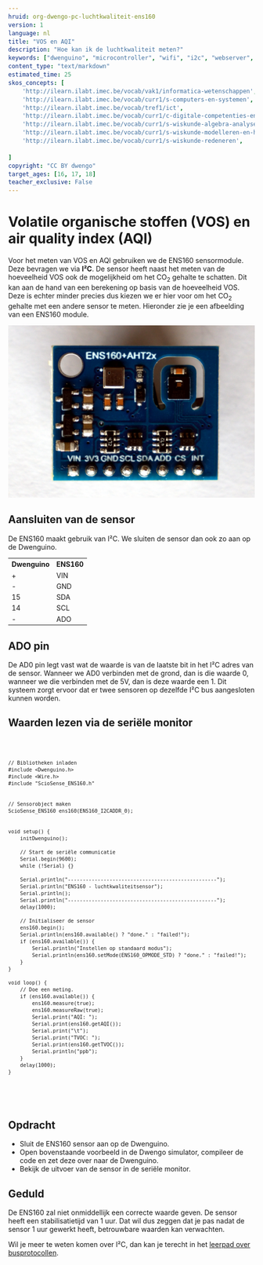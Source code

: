 ```yaml
---
hruid: org-dwengo-pc-luchtkwaliteit-ens160
version: 1
language: nl
title: "VOS en AQI"
description: "Hoe kan ik de luchtkwaliteit meten?"
keywords: ["dwenguino", "microcontroller", "wifi", "i2c", "webserver", "internet", "co2", "luchtkwaliteit"]
content_type: "text/markdown"
estimated_time: 25
skos_concepts: [
    'http://ilearn.ilabt.imec.be/vocab/vak1/informatica-wetenschappen', 
    'http://ilearn.ilabt.imec.be/vocab/curr1/s-computers-en-systemen',
    'http://ilearn.ilabt.imec.be/vocab/tref1/ict',
    'http://ilearn.ilabt.imec.be/vocab/curr1/c-digitale-competenties-en-mediawijsheid',
    'http://ilearn.ilabt.imec.be/vocab/curr1/s-wiskunde-algebra-analyse',
    'http://ilearn.ilabt.imec.be/vocab/curr1/s-wiskunde-modelleren-en-heuristiek',
    'http://ilearn.ilabt.imec.be/vocab/curr1/s-wiskunde-redeneren',

]
copyright: "CC BY dwengo"
target_ages: [16, 17, 18]
teacher_exclusive: False
---
```


# Volatile organische stoffen (VOS) en air quality index (AQI)

Voor het meten van VOS en AQI gebruiken we de ENS160 sensormodule. Deze bevragen we via **I²C**. De sensor heeft naast het meten van de hoeveelheid VOS ook de mogelijkheid om het CO<sub>2</sub> gehalte te schatten. Dit kan aan de hand van een berekening op basis van de hoeveelheid VOS. Deze is echter minder precies dus kiezen we er hier voor om het CO<sub>2</sub> gehalte met een andere sensor te meten. Hieronder zie je een afbeelding van een ENS160 module.

![Afbeelding van een ENS160 module.](images/ENS160.JPG)

## Aansluiten van de sensor
 
De ENS160 maakt gebruik van I²C. We sluiten de sensor dan ook zo aan op de Dwenguino.

<table>
    <tr>
        <th>Dwenguino</th>
        <th>ENS160</th>
    </tr>
    <tr>
        <td>+</td>
        <td>VIN</td>
    </tr>
    <tr>
        <td>-</td>
        <td>GND</td>
    </tr>
    <tr>
        <td>15</td>
        <td>SDA</td>
    </tr>
    <tr>
        <td>14</td>
        <td>SCL</td>
    </tr>
    <tr>
        <td>-</td>
        <td>ADO</td>
    </tr>
</table>

<div class="dwengo-content important">
<h2 class="title">ADO pin</h2>
<div class="content">
De AD0 pin legt vast wat de waarde is van de laatste bit in het I²C adres van de sensor. Wanneer we AD0 verbinden met de grond, dan is die waarde 0, wanneer we die verbinden met de 5V, dan is deze waarde een 1. Dit systeem zorgt ervoor dat er twee sensoren op dezelfde I²C bus aangesloten kunnen worden.
</div>
</div>

## Waarden lezen via de seriële monitor


<div class="dwengo-content dwengo-code-simulator">
    <pre>
<code class="language-cpp" data-filename="luchtkwaliteit_serieel.cpp">

    // Bibliotheken inladen
    #include <Dwenguino.h>
    #include <Wire.h>
    #include "ScioSense_ENS160.h"


    // Sensorobject maken
    ScioSense_ENS160 ens160(ENS160_I2CADDR_0);


    void setup() {
        initDwenguino();

        // Start de seriële communicatie
        Serial.begin(9600);
        while (!Serial) {}

        Serial.println("--------------------------------------------------");
        Serial.println("ENS160 - luchtkwaliteitsensor");
        Serial.println();
        Serial.println("--------------------------------------------------");
        delay(1000);

        // Initialiseer de sensor
        ens160.begin();
        Serial.println(ens160.available() ? "done." : "failed!");
        if (ens160.available()) {
            Serial.println("Instellen op standaard modus");
            Serial.println(ens160.setMode(ENS160_OPMODE_STD) ? "done." : "failed!");
        }
    }

    void loop() {
        // Doe een meting.  
        if (ens160.available()) {
            ens160.measure(true);
            ens160.measureRaw(true);
            Serial.print("AQI: ");
            Serial.print(ens160.getAQI());
            Serial.print("\t");
            Serial.print("TVOC: ");
            Serial.print(ens160.getTVOC());
            Serial.println("ppb");
        }
        delay(1000);
    }

</code>
    </pre>
</div>


<div class="dwengo-content assignment">
<h2 class="title">Opdracht</h2>
<div class="content">
  <ul>
    <li>Sluit de ENS160 sensor aan op de Dwenguino.</li>
    <li>Open bovenstaande voorbeeld in de Dwengo simulator, compileer de code en zet deze over naar de Dwenguino.</li>
    <li>Bekijk de uitvoer van de sensor in de seriële monitor.</li>
  </ul>
</div>
</div>

<div class="dwengo-content important">
<h2 class="title">Geduld</h2>
<div class="content">
De ENS160 zal niet onmiddellijk een correcte waarde geven. De sensor heeft een stabilisatietijd van 1 uur. Dat wil dus zeggen dat je pas nadat de sensor 1 uur gewerkt heeft, betrouwbare waarden kan verwachten.
</div>
</div>


Wil je meer te weten komen over I²C, dan kan je terecht in het [leerpad over busprotocollen](https://staging.dwengo.org/learning-path.html?hruid=pc_leerlijn_bus_protocollen&language=nl&te=true&source_page=%2Fphysical_computing%2F&source_title=%20Physical%20computing#org-dwengo-pc-bus-protocollen-introductie-i2c;nl;1).
